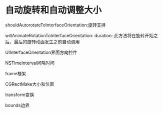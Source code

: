      

# 自动旋转和自动调整大小

shouldAutorotateToInterfaceOrientation:旋转支持

willAnimateRotationToInterfaceOrientation: duration: 此方法将在旋转开始之后，最后的旋转动画发生之前自动调用

UIInterfaceOrientation界面方向控件

NSTimeInterval间隔时间

frame框架

CGRectMake大小和位置

transform变换

bounds边界